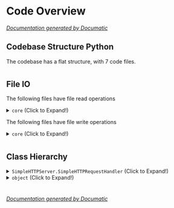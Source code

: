 # Code Overview

[_Documentation generated by Documatic_](https://www.documatic.com)

<!---Documatic-section-Codebase Structure Python-start--->
## Codebase Structure Python

The codebase has a flat structure, with 7 code files.

# #
<!---Documatic-section-Codebase Structure Python-end--->

<!---Documatic-section-File IO-start--->
## File IO

<!---Documatic-block-file_io-start--->
The following files have file read operations

<!---Documatic-block-core-start--->
<details>
	<summary><code>core</code> (Click to Expand!)</summary>

* core.config: history.log
* core.httpd
* core.main
* core.shell: core/logo.txt
</details>
<!---Documatic-block-core-end--->

The following files have file write operations

<!---Documatic-block-core-start--->
<details>
	<summary><code>core</code> (Click to Expand!)</summary>

* core.httpd: index.html, ref.html
* core.main: index.html
* core.shell: history.log, history.log, history.log
</details>
<!---Documatic-block-core-end--->
<!---Documatic-block-file_io-end--->

# #
<!---Documatic-section-File IO-end--->

<!---Documatic-section-Class Hierarchy-start--->
## Class Hierarchy

<!---Documatic-block-SimpleHTTPServer.SimpleHTTPRequestHandler-start--->
<details>
	<summary><code>SimpleHTTPServer.SimpleHTTPRequestHandler</code> (Click to Expand!)</summary>

* core.httpd.handler
</details>
<!---Documatic-block-SimpleHTTPServer.SimpleHTTPRequestHandler-end--->

<!---Documatic-block-object-start--->
<details>
	<summary><code>object</code> (Click to Expand!)</summary>

* core.complete.auto
* core.httpd.weeman
* core.main.weeman
</details>
<!---Documatic-block-object-end--->

# #
<!---Documatic-section-Class Hierarchy-end--->

[_Documentation generated by Documatic_](https://www.documatic.com)